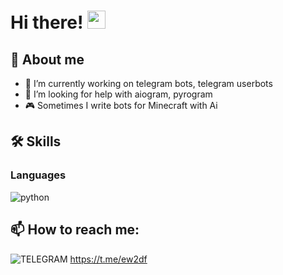 # Hi there! <img src="https://media.giphy.com/media/hvRJCLFzcasrR4ia7z/giphy.gif" width="29px" height="29px">

## 📄 About me

- 🔭 I’m currently working on telegram bots, telegram userbots
- 🤔 I’m looking for help with aiogram, pyrogram
- 🎮 Sometimes I write bots for Minecraft with Ai

## 🛠 Skills

### Languages

![python](https://img.shields.io/badge/Python-3776AB?style=for-the-badge&logo=python&logoColor=white)

## 📫 How to reach me: 
![TELEGRAM](https://img.shields.io/badge/TELEGRAM-LINK-blue) https://t.me/ew2df

